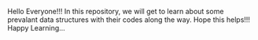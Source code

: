 Hello Everyone!!!
In this repository, we will get to learn about some prevalant data structures with their codes along the way.
Hope this helps!!!
Happy Learning...
